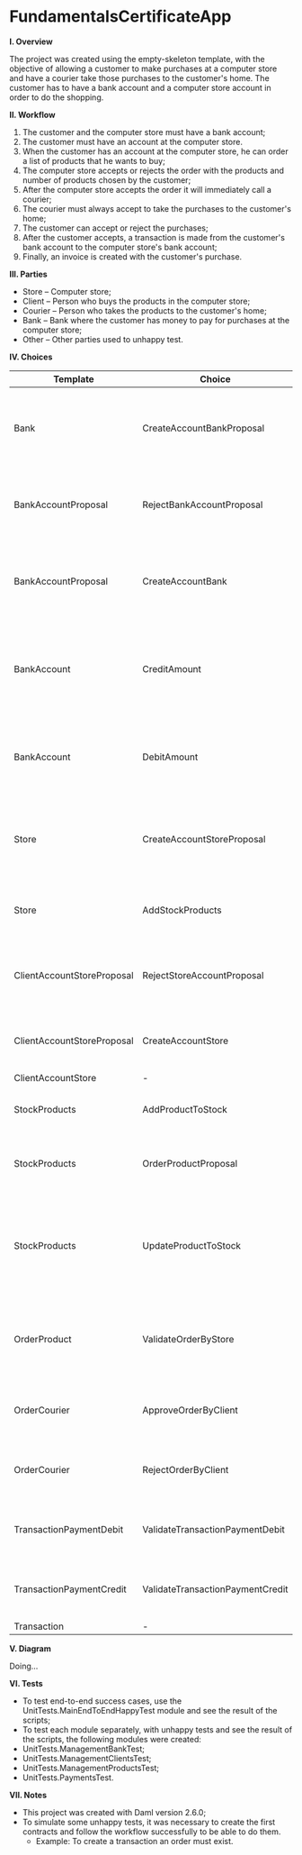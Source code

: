 # FundamentalsCertificateApp


**I. Overview**

The project was created using the empty-skeleton template, with the objective of allowing a customer to make purchases at a computer store and have a courier take those purchases to the customer's home. The customer has to have a bank account and a computer store account in order to do the shopping.

**II. Workflow**
1.	The customer and the computer store must have a bank account;
2.	The customer must have an account at the computer store.
3.	When the customer has an account at the computer store, he can order a list of products that he wants to buy;
4.	The computer store accepts or rejects the order with the products and number of products chosen by the customer;
5.	After the computer store accepts the order it will immediately call a courier;
6.	The courier must always accept to take the purchases to the customer's home;
7.	The customer can accept or reject the purchases;
8.	After the customer accepts, a transaction is made from the customer's bank account to the computer store's bank account;
9.	Finally, an invoice is created with the customer's purchase.

**III. Parties**

- Store – Computer store;
- Client – Person who buys the products in the computer store;
- Courier – Person who takes the products to the customer's home;
- Bank – Bank where the customer has money to pay for purchases at the computer store;
- Other – Other parties used to unhappy test.

**IV. Choices**

| Template | Choice | Description |
| -------------------------- | -------------------------------- | ---------------- |
| Bank | CreateAccountBankProposal | This choice serves to client propose create account in the bank |
| BankAccountProposal | RejectBankAccountProposal | This choice serves to bank reject create account in the bank |
| BankAccountProposal | CreateAccountBank | This choice serves to bank approve and create account in the bank |
| BankAccount | CreditAmount | This choice serves to bank accept the credit amount to the customer's |
| BankAccount | DebitAmount | This choice serves to bank accept the debit the customer's account |
| Store | CreateAccountStoreProposal | This choice creates a new proposal to create an account in the store |
| Store | AddStockProducts | This choice serves to add new products to the stock |
| ClientAccountStoreProposal | RejectStoreAccountProposal | This choice allows reject the proposal to create an account |
| ClientAccountStoreProposal | CreateAccountStore | This choice serves to create account store |
| ClientAccountStore | - | - |
| StockProducts | AddProductToStock | This choice add products to stock |
| StockProducts | OrderProductProposal | This choice create a proposal to product orders |
| StockProducts | UpdateProductToStock | This choice update the product stock or not if the number of produtos is equals 0 or less |
| OrderProduct | ValidateOrderByStore | This choice validate the order by the store and accept or reject the order |
| OrderCourier | ApproveOrderByClient | This choice approve the purchase by the customer |
| OrderCourier | RejectOrderByClient | This choice reject the order by the customer |
| TransactionPaymentDebit | ValidateTransactionPaymentDebit | This choice validates the debit amount transaction |
| TransactionPaymentCredit | ValidateTransactionPaymentCredit | This choice credits the amount to a new account |
| Transaction | - | - |


**V. Diagram**

 Doing...

**VI. Tests**

- To test end-to-end success cases, use the UnitTests.MainEndToEndHappyTest module and see the result of the scripts;
- To test each module separately, with unhappy tests and see the result of the scripts, the following modules were created:
 - UnitTests.ManagementBankTest; 
 - UnitTests.ManagementClientsTest; 
 - UnitTests.ManagementProductsTest; 
 - UnitTests.PaymentsTest. 

**VII. Notes**

 - This project was created with Daml version 2.6.0;
 - To simulate some unhappy tests, it was necessary to create the first contracts and follow the workflow successfully to be able to do them.
   - Example: To create a transaction an order must exist.
